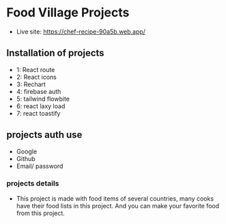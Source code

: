
# Food Village Projects 
 - Live site:  https://chef-recipe-90a5b.web.app/

 

 ## Installation of projects
 - 1: React route
 - 2: React icons 
 - 3: Rechart 
 - 4: firebase auth
 - 5: tailwind flowbite
 - 6: react laxy load
 - 7: react toastify

 ## projects auth use 
 - Google 
 - Github 
 - Email/ password

 ### projects details 
  - This project is made with food items of several countries, many cooks have their food lists in this project.  And you can make your favorite food from this project.

  
 
